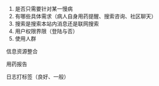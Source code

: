 1. 是否只需要针对某一慢病
2. 有哪些具体需求（病人自身用药提醒、搜索咨询、社区聊天）
3. 搜索是搜索本站内消息还是联网搜索
4. 用户权限界限（登陆与否）
4. 使用人群





信息资源整合

用药报告

日志打标签（良好、一般）

